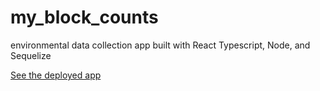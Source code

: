 # my_block_counts
environmental data collection app built with React Typescript, Node, and Sequelize

[See the deployed app](https://myblockcounts.herokuapp.com/)